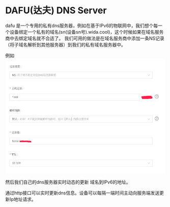 # DAFU(达夫) DNS Server

dafu 是一个专用的私有dns服务器，例如在基于IPv6的物联网中，我们想个每一个设备绑定一个私有的域名(sn(设备sn号).wida.cool)，这个时候如果在域名服务商中去绑定域名就不合适了。
我们可用的做法是在域名服务商中添加一条NS记录（将子域名解析到其他服务器）到我们的私有域名服务器中。

例如 
![](./doc/img/1.png)

然后我们自己的dns服务器实时动态的更新 域名到IPv6的地址。


通过http接口可以实时更新dns信息。设备可以每隔一端时间主动向服务端发送更新Ip地址请求。